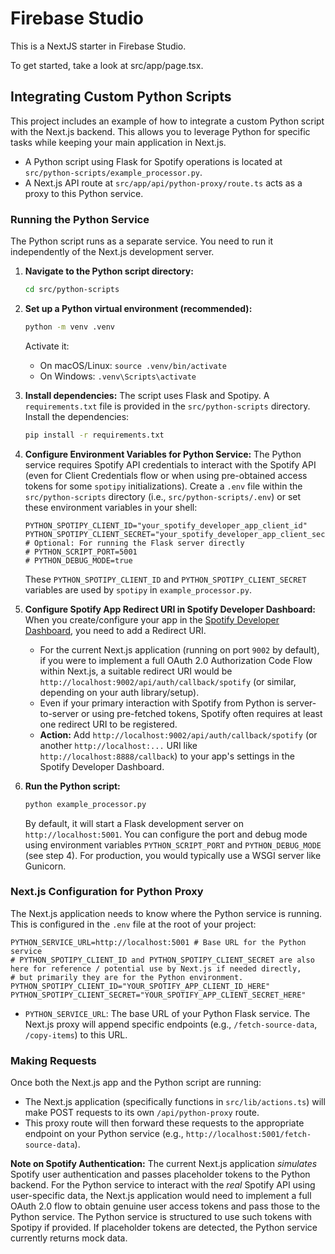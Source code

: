 # Firebase Studio

This is a NextJS starter in Firebase Studio.

To get started, take a look at src/app/page.tsx.

## Integrating Custom Python Scripts

This project includes an example of how to integrate a custom Python script with the Next.js backend. This allows you to leverage Python for specific tasks while keeping your main application in Next.js.

-   A Python script using Flask for Spotify operations is located at `src/python-scripts/example_processor.py`.
-   A Next.js API route at `src/app/api/python-proxy/route.ts` acts as a proxy to this Python service.

### Running the Python Service

The Python script runs as a separate service. You need to run it independently of the Next.js development server.

1.  **Navigate to the Python script directory:**
    ```bash
    cd src/python-scripts
    ```

2.  **Set up a Python virtual environment (recommended):**
    ```bash
    python -m venv .venv
    ```
    Activate it:
    -   On macOS/Linux: `source .venv/bin/activate`
    -   On Windows: `.venv\Scripts\activate`

3.  **Install dependencies:**
    The script uses Flask and Spotipy. A `requirements.txt` file is provided in the `src/python-scripts` directory.
    Install the dependencies:
    ```bash
    pip install -r requirements.txt
    ```

4.  **Configure Environment Variables for Python Service:**
    The Python service requires Spotify API credentials to interact with the Spotify API (even for Client Credentials flow or when using pre-obtained access tokens for some `spotipy` initializations). Create a `.env` file within the `src/python-scripts` directory (i.e., `src/python-scripts/.env`) or set these environment variables in your shell:
    ```env
    PYTHON_SPOTIPY_CLIENT_ID="your_spotify_developer_app_client_id"
    PYTHON_SPOTIPY_CLIENT_SECRET="your_spotify_developer_app_client_secret"
    # Optional: For running the Flask server directly
    # PYTHON_SCRIPT_PORT=5001
    # PYTHON_DEBUG_MODE=true
    ```
    These `PYTHON_SPOTIPY_CLIENT_ID` and `PYTHON_SPOTIPY_CLIENT_SECRET` variables are used by `spotipy` in `example_processor.py`.

5.  **Configure Spotify App Redirect URI in Spotify Developer Dashboard:**
    When you create/configure your app in the [Spotify Developer Dashboard](https://developer.spotify.com/dashboard/), you need to add a Redirect URI.
    *   For the current Next.js application (running on port `9002` by default), if you were to implement a full OAuth 2.0 Authorization Code Flow within Next.js, a suitable redirect URI would be `http://localhost:9002/api/auth/callback/spotify` (or similar, depending on your auth library/setup).
    *   Even if your primary interaction with Spotify from Python is server-to-server or using pre-fetched tokens, Spotify often requires at least one redirect URI to be registered.
    *   **Action:** Add `http://localhost:9002/api/auth/callback/spotify` (or another `http://localhost:...` URI like `http://localhost:8888/callback`) to your app's settings in the Spotify Developer Dashboard.

6.  **Run the Python script:**
    ```bash
    python example_processor.py
    ```
    By default, it will start a Flask development server on `http://localhost:5001`. You can configure the port and debug mode using environment variables `PYTHON_SCRIPT_PORT` and `PYTHON_DEBUG_MODE` (see step 4).
    For production, you would typically use a WSGI server like Gunicorn.

### Next.js Configuration for Python Proxy

The Next.js application needs to know where the Python service is running. This is configured in the `.env` file at the root of your project:

```env
PYTHON_SERVICE_URL=http://localhost:5001 # Base URL for the Python service
# PYTHON_SPOTIPY_CLIENT_ID and PYTHON_SPOTIPY_CLIENT_SECRET are also here for reference / potential use by Next.js if needed directly,
# but primarily they are for the Python environment.
PYTHON_SPOTIPY_CLIENT_ID="YOUR_SPOTIFY_APP_CLIENT_ID_HERE"
PYTHON_SPOTIPY_CLIENT_SECRET="YOUR_SPOTIFY_APP_CLIENT_SECRET_HERE"
```

-   `PYTHON_SERVICE_URL`: The base URL of your Python Flask service. The Next.js proxy will append specific endpoints (e.g., `/fetch-source-data`, `/copy-items`) to this URL.

### Making Requests

Once both the Next.js app and the Python script are running:
-   The Next.js application (specifically functions in `src/lib/actions.ts`) will make POST requests to its own `/api/python-proxy` route.
-   This proxy route will then forward these requests to the appropriate endpoint on your Python service (e.g., `http://localhost:5001/fetch-source-data`).

**Note on Spotify Authentication:**
The current Next.js application *simulates* Spotify user authentication and passes placeholder tokens to the Python backend. For the Python service to interact with the *real* Spotify API using user-specific data, the Next.js application would need to implement a full OAuth 2.0 flow to obtain genuine user access tokens and pass those to the Python service. The Python service is structured to use such tokens with Spotipy if provided. If placeholder tokens are detected, the Python service currently returns mock data.
```